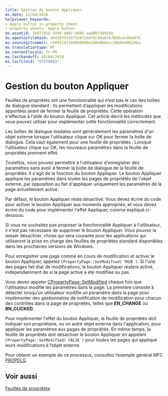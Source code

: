 ```yaml
---
title: Gestion du bouton Appliquer
ms.date: 11/04/2016
helpviewer_keywords:
- Apply button in property sheet
- property sheets, Apply button
ms.assetid: 7e977015-59b8-406f-b545-aad0bfd8d55b
ms.openlocfilehash: eb438351d273c872def8c98a67b7010cec0b4d76
ms.sourcegitcommit: c3093251193944840e3d0a068ecc30e6449624ba
ms.translationtype: MT
ms.contentlocale: fr-FR
ms.lasthandoff: 03/04/2019
ms.locfileid: "57279443"
---
```

# <a name="handling-the-apply-button"></a>Gestion du bouton Appliquer

Feuilles de propriétés ont une fonctionnalité qui n’est pas le cas des boîtes de dialogue standard : Ils permettent d’appliquer les modifications apportées avant de fermer la feuille de propriétés. Cette opération s'effectue à l'aide du bouton Appliquer. Cet article décrit les méthodes que vous pouvez utiliser pour implémenter cette fonctionnalité correctement.

Les boîtes de dialogue modales sont généralement les paramètres d'un objet externe lorsque l'utilisateur clique sur OK pour fermer la boîte de dialogue. Cela vaut également pour une feuille de propriétés : Lorsque l’utilisateur clique sur OK, les nouveaux paramètres dans la feuille de propriétés prennent effet.

Toutefois, vous pouvez permettre à l'utilisateur d'enregistrer des paramètres sans avoir à fermer la boîte de dialogue de la feuille de propriétés. Il s'agit de la fonction du bouton Appliquer. Le bouton Appliquer applique les paramètres dans toutes les pages de propriétés de l'objet externe, par opposition au fait d'appliquer uniquement les paramètres de la page actuellement active.

Par défaut, le bouton Appliquer reste désactivé. Vous devez écrire du code pour activer le bouton Appliquer aux moments appropriés, et vous devez écrire du code pour implémenter l'effet Appliquer, comme expliqué ci-dessous.

Si vous ne souhaitez pas proposer la fonctionnalité Appliquer à l'utilisateur, il n'est pas nécessaire de supprimer le bouton Appliquer. Vous pouvez la laisser désactiver, chose qui sera courante pour les applications qui utiliseront la prise en charge des feuilles de propriétés standard disponibles dans les prochaines versions de Windows.

Pour enregistrer une page comme en cours de modification et activer le bouton Appliquer, appelez `CPropertyPage::SetModified( TRUE )`. Si l'une des pages fait état de modifications, le bouton Appliquer restera activé, indépendamment de si la page active a été modifiée ou pas.

Vous devez appeler [CPropertyPage::SetModified](../mfc/reference/cpropertypage-class.md#setmodified) chaque fois que l’utilisateur modifie les paramètres dans la page. La première consiste à détecter lorsqu’un utilisateur modifie un paramètre dans la page pour implémenter des gestionnaires de notification de modification pour chacun des contrôles dans la page de propriétés, telles que **EN_CHANGE** ou **BN_CLICKED**.

Pour implémenter l'effet du bouton Appliquer, la feuille de propriétés doit indiquer son propriétaire, ou un autre objet externe dans l'application, pour appliquer les paramètres aux pages de propriétés. En même temps, la feuille de propriétés doit désactiver le bouton Appliquer en appelant `CPropertyPage::SetModified( FALSE )` pour toutes les pages qui appliqué leurs modifications à l’objet externe.

Pour obtenir un exemple de ce processus, consultez l’exemple général MFC [PROPDLG](../visual-cpp-samples.md).

## <a name="see-also"></a>Voir aussi

[Feuilles de propriétés](../mfc/property-sheets-mfc.md)
